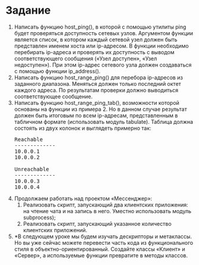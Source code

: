 <h1>Задание</h1>
<ol>
<li>
Написать функцию host_ping(), в которой с помощью утилиты ping будет 
проверяться доступность сетевых узлов. Аргументом функции является список, 
в котором каждый сетевой узел должен быть представлен именем хоста или 
ip-адресом. В функции необходимо перебирать ip-адреса и проверять их 
доступность с выводом соответствующего сообщения («Узел доступен», 
«Узел недоступен»). При этом ip-адрес сетевого узла должен создаваться 
с помощью функции ip_address().
</li>
<li>
Написать функцию host_range_ping() для перебора ip-адресов из заданного 
диапазона. Меняться должен только последний октет каждого адреса. 
По результатам проверки должно выводиться соответствующее сообщение.
</li>
<li>
Написать функцию host_range_ping_tab(), возможности которой основаны 
на функции из примера 2. Но в данном случае результат должен быть итоговым 
по всем ip-адресам, представленным в табличном формате (использовать модуль 
tabulate). Таблица должна состоять из двух колонок и выглядеть примерно так:

<pre>
Reachable
-------------
10.0.0.1
10.0.0.2

Unreachable
-------------
10.0.0.3
10.0.0.4
</pre>
</li>
<li>
Продолжаем работать над проектом «Мессенджер»:
<ol>
<li>
Реализовать скрипт, запускающий два клиентских приложения: на чтение чата и 
на запись в него. Уместно использовать модуль subprocess);
</li>
<li>
Реализовать скрипт, запускающий указанное количество клиентских приложений.
</li>
</ol>
</li>
<li>
*В следующем уроке мы будем изучать дескрипторы и метаклассы. Но вы уже сейчас 
можете перевести часть кода из функционального стиля в объектно-ориентированный. 
Создайте классы «Клиент» и «Сервер», а используемые функции превратите в методы 
классов.
</li>
</ol>






